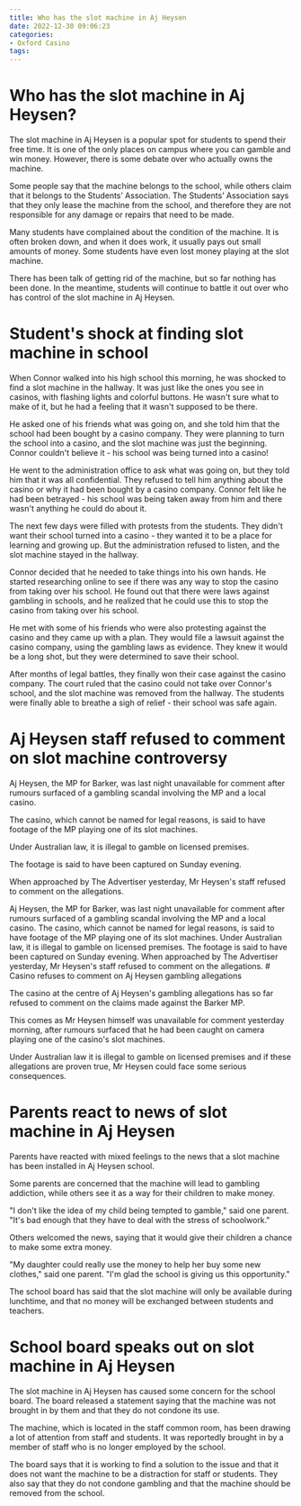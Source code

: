 ```yaml
---
title: Who has the slot machine in Aj Heysen
date: 2022-12-30 09:06:23
categories:
- Oxford Casino
tags:
---
```



#  Who has the slot machine in Aj Heysen?

The slot machine in Aj Heysen is a popular spot for students to spend their free time. It is one of the only places on campus where you can gamble and win money. However, there is some debate over who actually owns the machine.

Some people say that the machine belongs to the school, while others claim that it belongs to the Students’ Association. The Students’ Association says that they only lease the machine from the school, and therefore they are not responsible for any damage or repairs that need to be made.

Many students have complained about the condition of the machine. It is often broken down, and when it does work, it usually pays out small amounts of money. Some students have even lost money playing at the slot machine.

There has been talk of getting rid of the machine, but so far nothing has been done. In the meantime, students will continue to battle it out over who has control of the slot machine in Aj Heysen.

#  Student's shock at finding slot machine in school

When Connor walked into his high school this morning, he was shocked to find a slot machine in the hallway. It was just like the ones you see in casinos, with flashing lights and colorful buttons. He wasn't sure what to make of it, but he had a feeling that it wasn't supposed to be there.

He asked one of his friends what was going on, and she told him that the school had been bought by a casino company. They were planning to turn the school into a casino, and the slot machine was just the beginning. Connor couldn't believe it - his school was being turned into a casino!

He went to the administration office to ask what was going on, but they told him that it was all confidential. They refused to tell him anything about the casino or why it had been bought by a casino company. Connor felt like he had been betrayed - his school was being taken away from him and there wasn't anything he could do about it.

The next few days were filled with protests from the students. They didn't want their school turned into a casino - they wanted it to be a place for learning and growing up. But the administration refused to listen, and the slot machine stayed in the hallway.

Connor decided that he needed to take things into his own hands. He started researching online to see if there was any way to stop the casino from taking over his school. He found out that there were laws against gambling in schools, and he realized that he could use this to stop the casino from taking over his school.

He met with some of his friends who were also protesting against the casino and they came up with a plan. They would file a lawsuit against the casino company, using the gambling laws as evidence. They knew it would be a long shot, but they were determined to save their school.

After months of legal battles, they finally won their case against the casino company. The court ruled that the casino could not take over Connor's school, and the slot machine was removed from the hallway. The students were finally able to breathe a sigh of relief - their school was safe again.

#  Aj Heysen staff refused to comment on slot machine controversy

Aj Heysen, the MP for Barker, was last night unavailable for comment after rumours surfaced of a gambling scandal involving the MP and a local casino.

The casino, which cannot be named for legal reasons, is said to have footage of the MP playing one of its slot machines.

Under Australian law, it is illegal to gamble on licensed premises.

The footage is said to have been captured on Sunday evening.

When approached by The Advertiser yesterday, Mr Heysen's staff refused to comment on the allegations.



Aj Heysen, the MP for Barker, was last night unavailable for comment after rumours surfaced of a gambling scandal involving the MP and a local casino. The casino, which cannot be named for legal reasons, is said to have footage of the MP playing one of its slot machines. Under Australian law, it is illegal to gamble on licensed premises. The footage is said to have been captured on Sunday evening. When approached by The Advertiser yesterday, Mr Heysen's staff refused to comment on the allegations. # Casino refuses to comment on Aj Heysen gambling allegations

The casino at the centre of Aj Heysen's gambling allegations has so far refused to comment on the claims made against the Barker MP.

This comes as Mr Heysen himself was unavailable for comment yesterday morning, after rumours surfaced that he had been caught on camera playing one of the casino's slot machines.

Under Australian law it is illegal to gamble on licensed premises and if these allegations are proven true, Mr Heysen could face some serious consequences.

#  Parents react to news of slot machine in Aj Heysen

Parents have reacted with mixed feelings to the news that a slot machine has been installed in Aj Heysen school.

Some parents are concerned that the machine will lead to gambling addiction, while others see it as a way for their children to make money.

"I don't like the idea of my child being tempted to gamble," said one parent. "It's bad enough that they have to deal with the stress of schoolwork."

Others welcomed the news, saying that it would give their children a chance to make some extra money.

"My daughter could really use the money to help her buy some new clothes," said one parent. "I'm glad the school is giving us this opportunity."

The school board has said that the slot machine will only be available during lunchtime, and that no money will be exchanged between students and teachers.

#  School board speaks out on slot machine in Aj Heysen

The slot machine in Aj Heysen has caused some concern for the school board. The board released a statement saying that the machine was not brought in by them and that they do not condone its use.

The machine, which is located in the staff common room, has been drawing a lot of attention from staff and students. It was reportedly brought in by a member of staff who is no longer employed by the school.

The board says that it is working to find a solution to the issue and that it does not want the machine to be a distraction for staff or students. They also say that they do not condone gambling and that the machine should be removed from the school.
